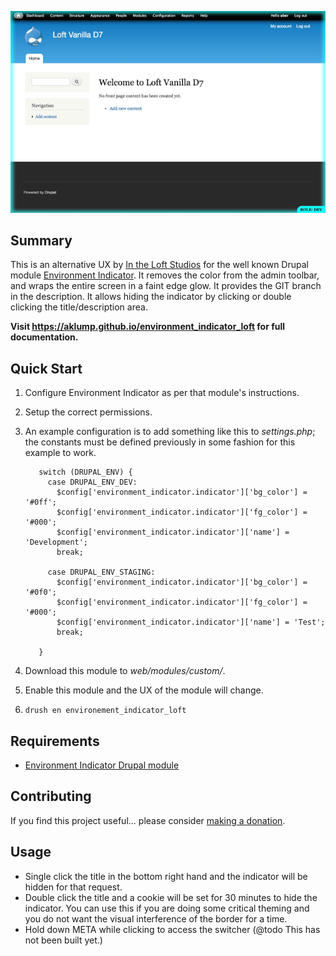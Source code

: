 ![Environment Indicator Loft](images/screenshot.png)

## Summary

This is an alternative UX by [In the Loft Studios](http://intheloftstudios.com) for the well known Drupal module [Environment Indicator](https://www.drupal.org/project/environment_indicator).  It removes the color from the admin toolbar, and wraps the entire screen in a faint edge glow.  It provides the GIT branch in the description.  It allows hiding the indicator by clicking or double clicking the title/description area.

**Visit <https://aklump.github.io/environment_indicator_loft> for full documentation.**

## Quick Start

1. Configure Environment Indicator as per that module's instructions.
1. Setup the correct permissions.
1. An example configuration is to add something like this to _settings.php_; the constants must be defined previously in some fashion for this example to work.

          switch (DRUPAL_ENV) {
            case DRUPAL_ENV_DEV:
              $config['environment_indicator.indicator']['bg_color'] = '#0ff';
              $config['environment_indicator.indicator']['fg_color'] = '#000';
              $config['environment_indicator.indicator']['name'] = 'Development';
              break;
        
            case DRUPAL_ENV_STAGING:
              $config['environment_indicator.indicator']['bg_color'] = '#0f0';
              $config['environment_indicator.indicator']['fg_color'] = '#000';
              $config['environment_indicator.indicator']['name'] = 'Test';
              break;
        
          }
          
1. Download this module to _web/modules/custom/_.
1. Enable this module and the UX of the module will change.
1. `drush en environement_indicator_loft`

## Requirements

* [Environment Indicator Drupal module](https://www.drupal.org/project/environment_indicator)

## Contributing

If you find this project useful... please consider [making a donation](https://www.paypal.com/cgi-bin/webscr?cmd=_s-xclick&hosted_button_id=4E5KZHDQCEUV8&item_name=Gratitude%20for%20aklump%2Fenvironment_indicator_loft).
## Usage

* Single click the title in the bottom right hand and the indicator will be hidden for that request.
* Double click the title and a cookie will be set for 30 minutes to hide the indicator.  You can use this if you are doing some critical theming and you do not want the visual interference of the border for a time.
* Hold down META while clicking to access the switcher (@todo This has not been built yet.)
